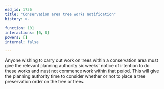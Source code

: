 ```yaml
---
esd_id: 1736
title: "Conservation area tree works notification"
history: >-
  
function: 101
interactions: [0, 8]
powers: []
internal: false

---
```


Anyone wishing to carry out work on trees within a conservation area must give the relevant planning authority six weeks' notice of intention to do these works and must not commence work within that period.  This will give the planning authority time to consider whether or not to place a tree preservation order on the tree or trees.

